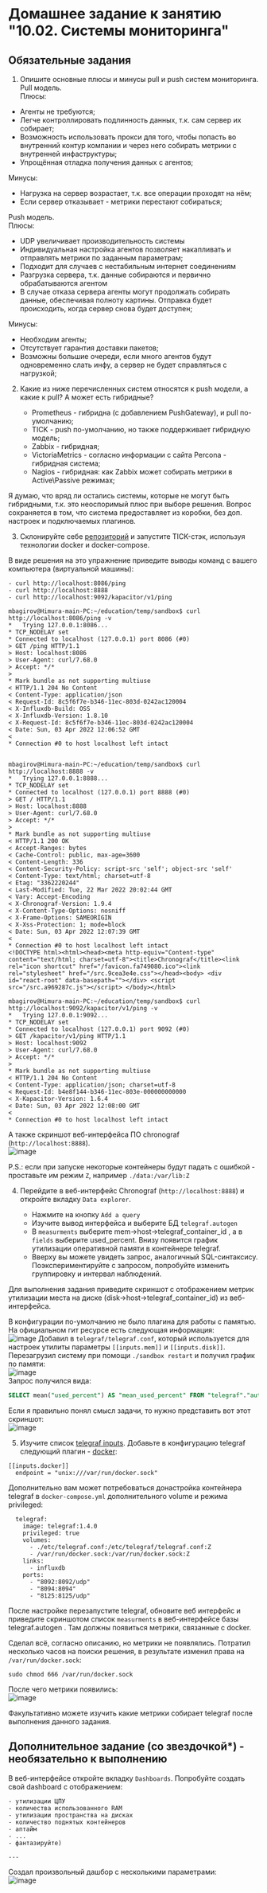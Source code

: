 # Домашнее задание к занятию "10.02. Системы мониторинга"

## Обязательные задания

1. Опишите основные плюсы и минусы pull и push систем мониторинга.
Pull модель.  
Плюсы:
* Агенты не требуются;
* Легче контроллировать подлинность данных, т.к. сам сервер их собирает;
* Возможность использовать прокси для того, чтобы попасть во внутренний контур компании и через него собирать метрики с внутренней инфаструктуры;
* Упрощённая отладка получения данных с агентов;

Минусы:
* Нагрузка на сервер возрастает, т.к. все операции проходят на нём;
* Если сервер отказывает - метрики перестают собираться;

Push модель.  
Плюсы:  
* UDP увеличивает производительность системы
* Индивидуальная настройка агентов позволяет накапливать и отправлять метрики по заданным параметрам;
* Подходит для случаев с нестабильным интернет соединениям
* Разгрузка сервера, т.к. данные собираются и первично обрабатываются агентом
* В случае отказа сервера агенты могут продолжать собирать данные, обеспечивая полноту картины. Отправка будет происходить, когда сервер снова будет доступен;

Минусы:
* Необходим агенты;
* Отсутствует гарантия доставки пакетов;
* Возможны большие очереди, если много агентов будут одновременно слать инфу, а сервер не будет справляться с нагрузкой;


2. Какие из ниже перечисленных систем относятся к push модели, а какие к pull? А может есть гибридные?

    - Prometheus - гибридна (с добавлением PushGateway), и pull по-умолчанию;
    - TICK - push по-умолчанию, но также поддерживает гибридную модель;
    - Zabbix - гибридная;
    - VictoriaMetrics - согласно информации с сайта Percona - гибридная система;
    - Nagios - гибридная: как Zabbix может собирать метрики в Active\Passive режимах;

Я думаю, что вряд ли остались системы, которые не могут быть гибридными, т.к. это неоспоримый плюс при выборе решения. Вопрос сохраняется в том, что система предоставляет из коробки, без доп. настроек и подключаемых плагинов.

3. Склонируйте себе [репозиторий](https://github.com/influxdata/sandbox/tree/master) и запустите TICK-стэк, 
используя технологии docker и docker-compose.

В виде решения на это упражнение приведите выводы команд с вашего компьютера (виртуальной машины):

    - curl http://localhost:8086/ping
    - curl http://localhost:8888
    - curl http://localhost:9092/kapacitor/v1/ping
```shell
mbagirov@Himura-main-PC:~/education/temp/sandbox$ curl http://localhost:8086/ping -v
*   Trying 127.0.0.1:8086...
* TCP_NODELAY set
* Connected to localhost (127.0.0.1) port 8086 (#0)
> GET /ping HTTP/1.1
> Host: localhost:8086
> User-Agent: curl/7.68.0
> Accept: */*
>
* Mark bundle as not supporting multiuse
< HTTP/1.1 204 No Content
< Content-Type: application/json
< Request-Id: 8c5f6f7e-b346-11ec-803d-0242ac120004
< X-Influxdb-Build: OSS
< X-Influxdb-Version: 1.8.10
< X-Request-Id: 8c5f6f7e-b346-11ec-803d-0242ac120004
< Date: Sun, 03 Apr 2022 12:06:52 GMT
<
* Connection #0 to host localhost left intact


mbagirov@Himura-main-PC:~/education/temp/sandbox$ curl http://localhost:8888 -v
*   Trying 127.0.0.1:8888...
* TCP_NODELAY set
* Connected to localhost (127.0.0.1) port 8888 (#0)
> GET / HTTP/1.1
> Host: localhost:8888
> User-Agent: curl/7.68.0
> Accept: */*
>
* Mark bundle as not supporting multiuse
< HTTP/1.1 200 OK
< Accept-Ranges: bytes
< Cache-Control: public, max-age=3600
< Content-Length: 336
< Content-Security-Policy: script-src 'self'; object-src 'self'
< Content-Type: text/html; charset=utf-8
< Etag: "3362220244"
< Last-Modified: Tue, 22 Mar 2022 20:02:44 GMT
< Vary: Accept-Encoding
< X-Chronograf-Version: 1.9.4
< X-Content-Type-Options: nosniff
< X-Frame-Options: SAMEORIGIN
< X-Xss-Protection: 1; mode=block
< Date: Sun, 03 Apr 2022 12:07:39 GMT
<
* Connection #0 to host localhost left intact
<!DOCTYPE html><html><head><meta http-equiv="Content-type" content="text/html; charset=utf-8"><title>Chronograf</title><link rel="icon shortcut" href="/favicon.fa749080.ico"><link rel="stylesheet" href="/src.9cea3e4e.css"></head><body> <div id="react-root" data-basepath=""></div> <script src="/src.a969287c.js"></script> </body></html>

mbagirov@Himura-main-PC:~/education/temp/sandbox$ curl http://localhost:9092/kapacitor/v1/ping -v
*   Trying 127.0.0.1:9092...
* TCP_NODELAY set
* Connected to localhost (127.0.0.1) port 9092 (#0)
> GET /kapacitor/v1/ping HTTP/1.1
> Host: localhost:9092
> User-Agent: curl/7.68.0
> Accept: */*
>
* Mark bundle as not supporting multiuse
< HTTP/1.1 204 No Content
< Content-Type: application/json; charset=utf-8
< Request-Id: b4e8f144-b346-11ec-803e-000000000000
< X-Kapacitor-Version: 1.6.4
< Date: Sun, 03 Apr 2022 12:08:00 GMT
<
* Connection #0 to host localhost left intact
```

А также скриншот веб-интерфейса ПО chronograf (`http://localhost:8888`).  
![image](https://user-images.githubusercontent.com/68470186/161435842-038819d5-7905-482c-9562-bcb6ce785e8e.png)


P.S.: если при запуске некоторые контейнеры будут падать с ошибкой - проставьте им режим `Z`, например
`./data:/var/lib:Z`

4. Перейдите в веб-интерфейс Chronograf (`http://localhost:8888`) и откройте вкладку `Data explorer`.

    - Нажмите на кнопку `Add a query`
    - Изучите вывод интерфейса и выберите БД `telegraf.autogen`
    - В `measurments` выберите mem->host->telegraf_container_id , а в `fields` выберите used_percent. 
    Внизу появится график утилизации оперативной памяти в контейнере telegraf.
    - Вверху вы можете увидеть запрос, аналогичный SQL-синтаксису. 
    Поэкспериментируйте с запросом, попробуйте изменить группировку и интервал наблюдений.

Для выполнения задания приведите скриншот с отображением метрик утилизации места на диске 
(disk->host->telegraf_container_id) из веб-интерфейса.  
  
В конфигурации по-умолчанию не было плагина для работы с памятью. На официальном гит ресурсе есть следующая информация:  
![image](https://user-images.githubusercontent.com/68470186/161435937-7377bcf0-9c56-4368-abe7-f8192788b53d.png)
Добавил в ``telegraf/telegraf.conf``, который используется для настроек утилиты параметры ``[[inputs.mem]]`` и ``[[inputs.disk]]``. Перезагрузил систему при помощи ``./sandbox restart`` и получил график по памяти:  
![image](https://user-images.githubusercontent.com/68470186/161436018-540fabaa-8359-42d9-ba9c-aeeea11dac73.png)  
Запрос получился вида:
```sql
SELECT mean("used_percent") AS "mean_used_percent" FROM "telegraf"."autogen"."mem" WHERE time > :dashboardTime: AND time < :upperDashboardTime: AND "host"='telegraf-getting-started' GROUP BY time(:interval:) FILL(null)
```
Если я правильно понял смысл задачи, то нужно представить вот этот скриншот:  
![image](https://user-images.githubusercontent.com/68470186/161436115-ecaefff7-10d8-410c-8150-ca2c7a6d8411.png)  


5. Изучите список [telegraf inputs](https://github.com/influxdata/telegraf/tree/master/plugins/inputs). 
Добавьте в конфигурацию telegraf следующий плагин - [docker](https://github.com/influxdata/telegraf/tree/master/plugins/inputs/docker):
```
[[inputs.docker]]
  endpoint = "unix:///var/run/docker.sock"
```

Дополнительно вам может потребоваться донастройка контейнера telegraf в `docker-compose.yml` дополнительного volume и 
режима privileged:
```
  telegraf:
    image: telegraf:1.4.0
    privileged: true
    volumes:
      - ./etc/telegraf.conf:/etc/telegraf/telegraf.conf:Z
      - /var/run/docker.sock:/var/run/docker.sock:Z
    links:
      - influxdb
    ports:
      - "8092:8092/udp"
      - "8094:8094"
      - "8125:8125/udp"
```

После настройке перезапустите telegraf, обновите веб интерфейс и приведите скриншотом список `measurments` в 
веб-интерфейсе базы telegraf.autogen . Там должны появиться метрики, связанные с docker.  
  
Сделал всё, согласно описанию, но метрики не появлялись. Потратил несколько часов на поиски решения, в результате изменил права на ``/var/run/docker.sock``:
```shell
sudo chmod 666 /var/run/docker.sock
```
После чего метрики появились:  
![image](https://user-images.githubusercontent.com/68470186/161436259-c0924ad2-263d-4dc4-9025-8c05545794fd.png)


Факультативно можете изучить какие метрики собирает telegraf после выполнения данного задания.

## Дополнительное задание (со звездочкой*) - необязательно к выполнению

В веб-интерфейсе откройте вкладку `Dashboards`. Попробуйте создать свой dashboard с отображением:

    - утилизации ЦПУ
    - количества использованного RAM
    - утилизации пространства на дисках
    - количество поднятых контейнеров
    - аптайм
    - ...
    - фантазируйте)
    
    ---  
Создал произвольный дашбор с несколькими параметрами:  
![image](https://user-images.githubusercontent.com/68470186/161436289-d275b964-ef5c-4c27-8345-2a65305da21f.png)
